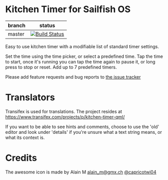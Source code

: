 Kitchen Timer for Sailfish OS
=============================

| branch      | status |
| ----------- | ------ |
| master      | [![Build Status](https://travis-ci.org/tanghus/kitchen-timer-qml.png?branch=master)](https://travis-ci.org/tanghus/kitchen-timer-qml) |

Easy to use kitchen timer with a modifiable list of standard timer settings.

Set the time using the time picker, or select a predefined time.
Tap the time to start, once it's running you can tap the time again to pause it, or long press to stop or reset.
Add up to 7 predefined timers.

Please add feature requests and bug reports to [the issue tracker](https://github.com/tanghus/kitchen-timer-qml/issues)

Translators
===========

Transifex is used for translations. The project resides at https://www.transifex.com/projects/p/kitchen-timer-qml/

If you want to be able to see hints and comments, choose to use the 'old' editor and look under 'details' if you're 
unsure what a text string means, or what its context is.

Credits
=======

The awesome icon is made by Alain M [alain_m@gmx.ch](mailto:alain_m@gmx.ch) [@capricotwi04](https://twitter.com/capricotwi04)
